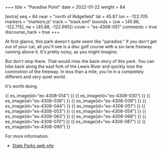 +++
title = "Paradise Point"
date = 2022-01-22
weight = 84

[extra]
seq = 84
near = "north of Ridgefield"
lat = 45.87
lon = -122.705
markers = "markers.js"
track = "track.kml"
bounds = {sw = [45.86, -122.715], ne = [45.88, -122.695]}
cover = "es-4308-051"
comments = true
discourse_hack = true
+++

At first glance,  this park doesn't quite seem like "paradise." If you don't get out of your car, all you'll see is a disc golf course with a six-lane freeway running above it. It's pretty noisy, as you might imagine. 

<!-- more -->

But don't stop there. That would miss the back-story of this park. You can hike back along the east fork of the Lewis River and quickly lose the commotion of the freeway. In less than a mile, you're in a completely different and very quiet world.

It's worth doing.

{{ es_image(id="es-4308-014") }}
{{ es_image(id="es-4308-030") }}
{{ es_image(id="es-4308-036") }}
{{ es_image(id="es-4308-039") }}
{{ es_image(id="es-4308-044") }}
{{ es_image(id="es-4308-051") }}
{{ es_image(id="es-4308-053") }}
{{ es_image(id="es-4308-054") }}
{{ es_image(id="es-4308-063") }}
{{ es_image(id="es-4308-068") }}
{{ es_image(id="es-4308-070") }}
{{ es_image(id="es-4308-087") }}
{{ es_image(id="es-4308-090") }}

For more information:

* [State Parks web site](https://www.parks.wa.gov/560/Paradise-Point)
